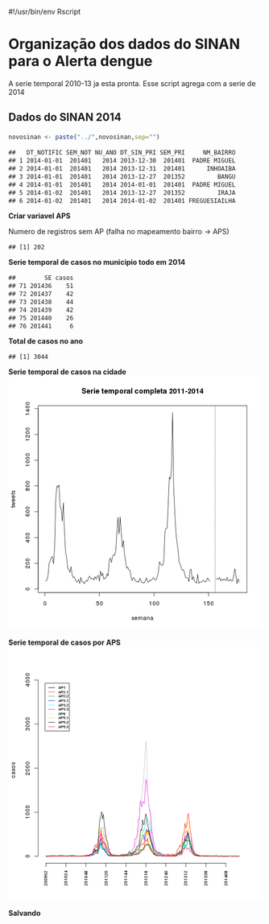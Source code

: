 #!/usr/bin/env Rscript

Organização dos dados do SINAN para o Alerta dengue
====================================================
A serie temporal 2010-13 ja esta pronta. Esse script agrega com a serie de 2014



Dados do SINAN 2014
--------------------


```r
novosinan <- paste("../",novosinan,sep="")
```


```
##   DT_NOTIFIC SEM_NOT NU_ANO DT_SIN_PRI SEM_PRI     NM_BAIRRO
## 1 2014-01-01  201401   2014 2013-12-30  201401  PADRE MIGUEL
## 2 2014-01-01  201401   2014 2013-12-31  201401      INHOAIBA
## 3 2014-01-01  201401   2014 2013-12-27  201352         BANGU
## 4 2014-01-01  201401   2014 2014-01-01  201401  PADRE MIGUEL
## 5 2014-01-02  201401   2014 2013-12-27  201352         IRAJA
## 6 2014-01-02  201401   2014 2014-01-02  201401 FREGUESIAILHA
```


**Criar variavel APS**



Numero de registros sem AP (falha no mapeamento bairro -> APS)

```
## [1] 202
```


**Serie temporal de casos no municipio todo em 2014**


```
##        SE casos
## 71 201436    51
## 72 201437    42
## 73 201438    44
## 74 201439    42
## 75 201440    26
## 76 201441     6
```

**Total de casos no ano**


```
## [1] 3044
```





**Serie temporal de casos na cidade**
![plot of chunk unnamed-chunk-9](figure/unnamed-chunk-9.png) 


**Serie temporal de casos por APS**
![plot of chunk unnamed-chunk-10](figure/unnamed-chunk-10.png) 

**Salvando**


